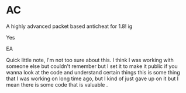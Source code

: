 # AC
A highly advanced packet based anticheat for 1.8! ig

Yes

EA

Quick little note, I'm not too sure about this. I think I was working with someone else but couldn't remember but I set it to make it public if you wanna look at the code and understand certain things this is some thing that I was working on long time ago, but I kind of just gave up on it but I mean there is some code that is valuable . 





















































